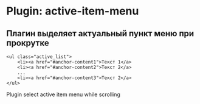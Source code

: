 # Plugin: active-item-menu
## Плагин выделяет актуальный пункт меню при прокрутке

	<ul class="active_list">
		<li><a href="#anchor-content1">Текст 1</a>
		<li><a href="#anchor-content2">Текст 2</a>
		...
		<li><a href="#anchor-content3">Текст 2</a>
	</ul>

Plugin select active item menu while scrolling


